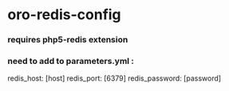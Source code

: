 # oro-redis-config


### requires php5-redis extension

### need to add to parameters.yml :
redis_host: [host]
redis_port: [6379]
redis_password: [password]
